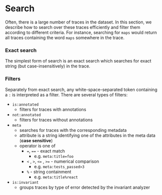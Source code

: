 # Search

Often, there is a large number of traces in the dataset. In this section, we describe how to search over these traces efficiently
and filter them according to different criteria. For instance, searching for `maps` would return all traces containing the word `maps` somewhere in the trace.

### Exact search

The simplest form of search is an exact search which searches for exact string (but case-insensitively) in the trace.

### Filters

Separately from exact search, any white-space-separated token containing a `:` is interpreted as a filter. 
There are several types of filters:

- `is:annotated`
    - filters for traces with annotations
- `not:annotated`
    - filters for traces without annotations
- `meta`
    - searches for traces with the corresponding metadata
    - attribute is a string identifying one of the attributes in the meta data (**case sensitive**)
    - operator is one of
        - `=`, `==` - exact match
            - e.g. `meta:title=foo`
        - `<` , `>`, `<=` , `>=` - numerical comparison
            - e.g. `meta:tests_passed>3`
        - `%` - string containment
            - e.g. `meta:title%react`
- `is:invariant`
    - groups traces by type of error detected by the invariant analyzer
